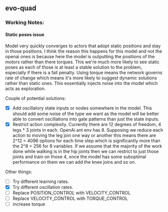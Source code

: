 ## evo-quad


### Working Notes:

#### Static poses issue

Model very quickly converges to actors that adopt static positions and stay in those positions. I think the reason this happens for this model and not the openai ones is because here the model is outputting the positions of the motors rather than there torques. This we're much more likely to see static poses as each of those is at least a stable solution to the problem, especially if there is a fall penalty. Using torque means the network governs rate of change which means it's more likely to suggest dynamic solutions rather than static ones. This essentially injects noise into the model which acts as exploration.

Couple of potential solutions:
  - [x] Add oscillatory state inputs or nodes somewhere in the model. This should add some noise of the type we want as the model will be better able to convert oscillations into gate patterns than just the state inputs.
  - [x] Restrict action complexity. Currently there are 12 degrees of freedom, 4 legs * 3 joints in each. OpenAi ant env has 8. Supposing we reduce each action to moving the leg join one way or another this means there are 2^12 = 4096 options for each time step which is significantly more than the 2^8 = 256 for 8 variables. If we assume that the majority of the work done while walking is in the hip joints then we can restrict to just those joints and train on those 4, once the model has some suboptimal performance on them we can add the knee joins and so on.

Other things:
  - [ ] Try different learning rates.
  - [x] Try different oscillation rates.
  - [ ] Replace POSITION_CONTROL with VELOCITY_CONTROL
  - [ ] Replace VELOCITY_CONTROL with TORQUE_CONTROL
  - [ ] increase torque
